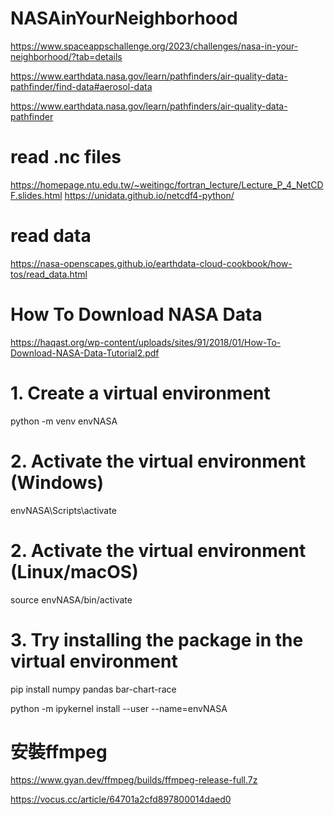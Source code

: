 # NASAinYourNeighborhood
https://www.spaceappschallenge.org/2023/challenges/nasa-in-your-neighborhood/?tab=details

https://www.earthdata.nasa.gov/learn/pathfinders/air-quality-data-pathfinder/find-data#aerosol-data

https://www.earthdata.nasa.gov/learn/pathfinders/air-quality-data-pathfinder

# read .nc files
https://homepage.ntu.edu.tw/~weitingc/fortran_lecture/Lecture_P_4_NetCDF.slides.html
https://unidata.github.io/netcdf4-python/


# read data
https://nasa-openscapes.github.io/earthdata-cloud-cookbook/how-tos/read_data.html

# How To Download NASA Data
https://haqast.org/wp-content/uploads/sites/91/2018/01/How-To-Download-NASA-Data-Tutorial2.pdf


# 1. Create a virtual environment
python -m venv envNASA

# 2. Activate the virtual environment (Windows)
envNASA\Scripts\activate

# 2. Activate the virtual environment (Linux/macOS)
source envNASA/bin/activate

# 3. Try installing the package in the virtual environment
pip install numpy pandas bar-chart-race

python -m ipykernel install --user --name=envNASA




# 安裝ffmpeg
https://www.gyan.dev/ffmpeg/builds/ffmpeg-release-full.7z

https://vocus.cc/article/64701a2cfd897800014daed0
